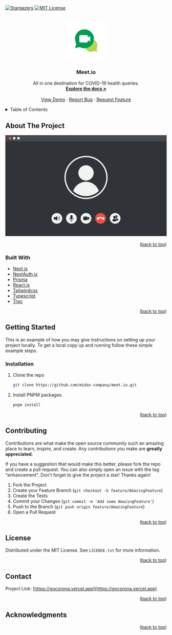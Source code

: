 <div id="top"></div>

[![Stargazers][stars-shield]][stars-url]
[![MIT License][license-shield]][license-url]

<br />
<div align="center">
  <a href="https://github.com/midas-company/meet.io">
    <img src=".docs/logo.jpg" alt="Logo" width="125" height="125">
  </a>

  <h3 align="center">Meet.io</h3>

  <p align="center">
    All in one destination for COVID-19 health queries.
    <br />
    <a href="https://github.com/midas-company/meet.io"><strong>Explore the docs »</strong></a>
    <br />
    <br />
    <a href="https://github.com/midas-company/meet.io">View Demo</a>
    ·
    <a href="https://github.com/midas-company/meet.io/issues">Report Bug</a>
    ·
    <a href="https://github.com/midas-company/meet.io/issues">Request Feature</a>
  </p>
</div>

<details>
  <summary>Table of Contents</summary>
  <ol>
    <li>
      <a href="#about-the-project">About The Project</a>
      <ul>
        <li><a href="#built-with">Built With</a></li>
      </ul>
    </li>
    <li>
      <a href="#getting-started">Getting Started</a>
      <ul>
        <li><a href="#installation">Installation</a></li>
      </ul>
    </li>
    <li><a href="#contributing">Contributing</a></li>
    <li><a href="#license">License</a></li>
    <li><a href="#contact">Contact</a></li>
    <li><a href="#acknowledgments">Acknowledgments</a></li>
  </ol>
</details>

## About The Project

[![Meet.io][product-screenshot]](https://example.com)

<p align="right">(<a href="#top">back to top</a>)</p>

### Built With

- [Next.js](https://nextjs.org/)
- [NextAuth.js](https://next-auth.js.org/)
- [Prisma](https://www.prisma.io/)
- [React.js](https://reactjs.org/)
- [Tailwindcss](https://tailwindcss.com/)
- [Typescript](https://www.typescriptlang.org/)
- [Trpc](https://trpc.io/)

<p align="right">(<a href="#top">back to top</a>)</p>

## Getting Started

This is an example of how you may give instructions on setting up your project locally.
To get a local copy up and running follow these simple example steps.

### Installation

1. Clone the repo
   ```sh
   git clone https://github.com/midas-company/meet.io.git
   ```
2. Install PNPM packages
   ```sh
   pnpm install
   ```

<p align="right">(<a href="#top">back to top</a>)</p>

## Contributing

Contributions are what make the open source community such an amazing place to learn, inspire, and create. Any contributions you make are **greatly appreciated**.

If you have a suggestion that would make this better, please fork the repo and create a pull request. You can also simply open an issue with the tag "enhancement".
Don't forget to give the project a star! Thanks again!

1. Fork the Project
2. Create your Feature Branch (`git checkout -b feature/AmazingFeature`)
3. Create the Tests
4. Commit your Changes (`git commit -m 'Add some AmazingFeature'`)
5. Push to the Branch (`git push origin feature/AmazingFeature`)
6. Open a Pull Request

<p align="right">(<a href="#top">back to top</a>)</p>

## License

Distributed under the MIT License. See `LICENSE.txt` for more information.

<p align="right">(<a href="#top">back to top</a>)</p>

## Contact

Project Link: [https://gocorona.vercel.app](https://gocorona.vercel.app)

<p align="right">(<a href="#top">back to top</a>)</p>

## Acknowledgments

<!-- - [@Ganesh Sekhar](https://dribbble.com/ganeshsekhar) - for making the Figma model available. -->

<p align="right">(<a href="#top">back to top</a>)</p>

[stars-shield]: https://img.shields.io/github/stars/NatanTavares/GoCorona.svg?style=for-the-badge
[stars-url]: https://github.com/midas-company/meet.io/stargazers
[license-shield]: https://img.shields.io/github/license/NatanTavares/GoCorona?style=for-the-badge
[license-url]: https://github.com/midas-company/meet.io/blob/main/LICENSE
[linkedin-shield]: https://img.shields.io/badge/-LinkedIn-black.svg?style=for-the-badge&logo=linkedin&colorB=555
[linkedin-url]: https://www.linkedin.com/in/natan-tavares/
[product-screenshot]: .docs/product-screenshot.jpeg
